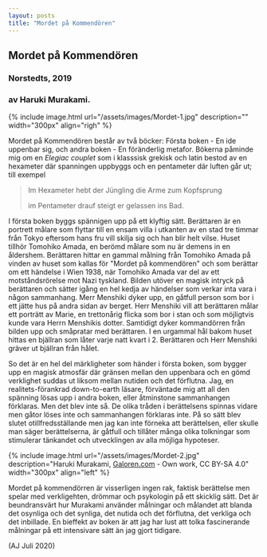 ```yaml
---
layout: posts
title: "Mordet på Kommendören"
---
```



## Mordet på Kommendören
### Norstedts, 2019

### av Haruki Murakami.

<!-- ----------------------------------------------------------------------------- -->
<!-- ----------------------------------------------------------------------------- -->

{% include image.html url="/assets/images/Mordet-1.jpg"
    description=""  width="300px"
    align="righ" %}

Mordet på Kommendören består av två böcker: Första boken - En ide
uppenbar sig, och andra boken - En föränderlig metafor. Bökerna
påminde mig om en *Elegiac couplet* som i klasssisk grekisk och latin
bestod av en hexameter där spanningen uppbyggs och en pentameter där
luften går ut; till exempel

>   Im Hexameter hebt der Jüngling die Arme zum Kopfsprung
>
>   im Pentameter drauf steigt er gelassen ins Bad.

I första boken byggs spännigen upp på ett klyftig sätt. Berättaren är
en portrett målare som flyttar till en ensam villa i utkanten av en
stad tre timmar från Tokyo eftersom hans fru vill skilja sig och han
blir helt vilse. Huset tillhör Tomohiko Amada, en berömd målare som
nu är demens in en åldershem. Berättaren hittar en gammal målning
från Tomohiko Amada på vinden av huset som kallas för "Mordet på
kommendören" och som berättar om ett händelse i Wien 1938, när
Tomohiko Amada var del av ett motståndsrörelse mot Nazi
tyskland. Bilden utöver en magisk intryck på berättaren och sätter
igång en hel kedja av händelser som verkar inta vara i någon
sammanhang. Merr Menshiki dyker upp, en gåtfull person som bor i ett
jätte hus på andra sidan av berget. Herr Menshiki vill att berättaren
målar ett porträtt av Marie, en trettonårig flicka som bor i stan
och som möjligtvis kunde vara Herrn Menshikis dotter. Samtidigt dyker
kommandörren från bilden upp och småpratar med berättaren. I en
urgammal hål bakom huset hittas en bjällran som låter varje natt
kvart i 2. Berättaren och Herr Menshiki gräver ut bjällran från
hålet.

So det är en hel del märkligheter som händer i första boken, som
bygger upp en magisk atmosfär där gränsen mellan den uppenbara och en
gömd verklighet suddas ut liksom mellan nutiden och det
förflutna. Jag,  en realitets-förankrad down-to-earth läsare,
förväntade mig att all den spänning lösas upp i andra boken, eller
åtminstone sammanhangen förklaras. Men det blev inte så. De olika
tråden i berättelsens spinnas vidare men gåtor löses inte och
sammanhangen förklaras inte. På so sätt blev slutet
otillfredsställande men jag kan inte förneka att berättelsen, eller
skulle man säger berättelserna, är gåtfull och tillåter många olika
tolkningar som stimulerar tänkandet och utvecklingen av alla möjliga
hypoteser.

{% include image.html url="/assets/images/Mordet-2.jpg"
    description="Haruki Murakami, <a href='https://commons.wikimedia.org/w/index.php?curid=7516617'>Galoren.com</a> - Own work, CC BY-SA 4.0"  width="300px"
    align="left" %}

Mordet på kommendörren är visserligen ingen rak, faktisk berättelse
men spelar med verkligehten, drömmar och psykologin på ett skicklig
sätt. Det är beundransvärt hur Murakami använder målningar och
målandet att blanda det osynliga och det synliga, det nutida och det
förflutna, det verkliga och det inbillade. En bieffekt av boken är att
jag har lust att tolka fascinerande målningar på ett intensivare sätt
än jag gjort tidigare.




(AJ Juli 2020)

<br>

